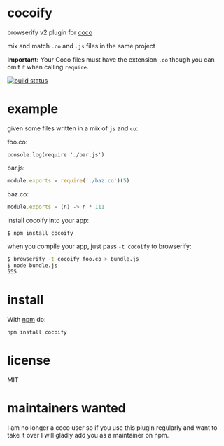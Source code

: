 # cocoify

browserify v2 plugin for [coco](http://github.com/satyr/coco)

mix and match `.co` and `.js` files in the same project

**Important:** Your Coco files must have the extension `.co` though you can omit it when calling `require`.

[![build status](https://secure.travis-ci.org/superjoe30/cocoify.png)](http://travis-ci.org/superjoe30/cocoify)

# example

given some files written in a mix of `js` and `co`:

foo.co:

```co
console.log(require './bar.js')
```

bar.js:

```js
module.exports = require('./baz.co')(5)
```

baz.co:

``` js
module.exports = (n) -> n * 111
```

install cocoify into your app:

```
$ npm install cocoify
```

when you compile your app, just pass `-t cocoify` to browserify:

```sh
$ browserify -t cocoify foo.co > bundle.js
$ node bundle.js
555
```

# install

With [npm](https://npmjs.org) do:

```sh
npm install cocoify
```

# license

MIT

# maintainers wanted

I am no longer a coco user so if you use this plugin regularly and want to
take it over I will gladly add you as a maintainer on npm.
